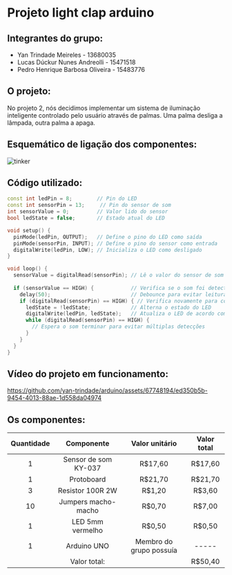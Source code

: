# Projeto light clap arduino

## Integrantes do grupo:
* Yan Trindade Meireles - 13680035
* Lucas Dúckur Nunes Andreolli - 15471518
* Pedro Henrique Barbosa Oliveira - 15483776

## O projeto:
No projeto 2, nós decidimos implementar um sistema de iluminação inteligente controlado pelo usuário através de palmas. Uma palma desliga a lâmpada, outra palma a apaga.

## Esquemático de ligação dos componentes:
![tinker](https://github.com/yan-trindade/arduino/assets/67748194/73490605-b5de-4d10-aaa4-0424c2d7166a)

## Código utilizado:
```cpp
const int ledPin = 8;        // Pin do LED
const int sensorPin = 13;     // Pin do sensor de som
int sensorValue = 0;         // Valor lido do sensor
bool ledState = false;       // Estado atual do LED

void setup() {
  pinMode(ledPin, OUTPUT);   // Define o pino do LED como saída
  pinMode(sensorPin, INPUT); // Define o pino do sensor como entrada
  digitalWrite(ledPin, LOW); // Inicializa o LED como desligado
}

void loop() {
  sensorValue = digitalRead(sensorPin); // Lê o valor do sensor de som
  
  if (sensorValue == HIGH) {            // Verifica se o som foi detectado (uma palma)
    delay(50);                          // Debounce para evitar leituras múltiplas
    if (digitalRead(sensorPin) == HIGH) { // Verifica novamente para confirmar a palma
      ledState = !ledState;             // Alterna o estado do LED
      digitalWrite(ledPin, ledState);   // Atualiza o LED de acordo com o novo estado
      while (digitalRead(sensorPin) == HIGH) {
        // Espera o som terminar para evitar múltiplas detecções
      }
    }
  }
}
```
## Vídeo do projeto em funcionamento:


https://github.com/yan-trindade/arduino/assets/67748194/ed350b5b-9454-4013-88ae-1d558da04974

## Os componentes:
| Quantidade    | Componente    | Valor unitário  | Valor total |
| :-------------:|:-------------:| :-----:|:----:|
| 1            | Sensor de som KY-037| R$17,60 |R$17,60 |
| 1          | Protoboard      |   R$21,70 |R$21,70  |
| 3           | Resistor 100R 2W   |    R$1,20 |R$3,60 |
| 10            | Jumpers macho-macho |   R$0,70 |R$7,00 |
| 1            | LED 5mm vermelho |   R$0,50 |R$0,50 |
| 1           | Arduino UNO |    Membro do grupo possuía | ----- |
|             | Valor total:  |    |R$50,40 |

